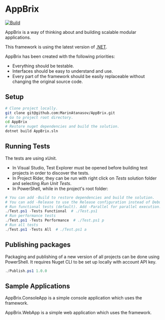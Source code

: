 # AppBrix
[![Build](https://github.com/MarinAtanasov/AppBrix/actions/workflows/build.yml/badge.svg)](https://github.com/MarinAtanasov/AppBrix/actions/workflows/build.yml)

AppBrix is a way of thinking about and building scalable modular applications.

This framework is using the latest version of [.NET](https://dotnet.microsoft.com/download).

AppBrix has been created with the following priorities:
* Everything should be testable.
* Interfaces should be easy to understand and use.
* Every part of the framework should be easily replaceable without changing the original source code.

## Setup
```Bash
# Clone project locally.
git clone git@github.com:MarinAtanasov/AppBrix.git
# Go to project root directory.
cd AppBrix
# Restore nuget dependencies and build the solution.
dotnet build AppBrix.sln
```

## Running Tests
The tests are using xUnit.
* In Visual Studio, Test Explorer must be opened before building test projects in order to discover the tests.
* In Project Rider, they can be run with right click on *Tests* solution folder and selecting *Run Unit Tests*.
* In PowerShell, while in the project's root folder:
```Powershell
# You can add -Build to restore dependencies and build the solution.
# You can add -Release to use the Release configuration instead of Debug.
# Run functional tests (default). Add -Parallel for parallel execution.
./Test.ps1 -Tests Functional  # ./Test.ps1
# Run performance tests
./Test.ps1 -Tests Performance  # ./Test.ps1 p
# Run all tests
./Test.ps1 -Tests All  # ./Test.ps1 a
```

## Publishing packages
Packaging and publishing of a new version of all projects can be done using PowerShell.
It requires Nuget CLI to be set up locally with account API key.
```Powershell
./Publish.ps1 1.0.0
```

## Sample Applications
AppBrix.ConsoleApp is a simple console application which uses the framework.

AppBrix.WebApp is a simple web application which uses the framework.
